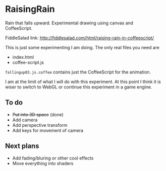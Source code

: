 RaisingRain
===========

Rain that falls upward. Experimental drawing using canvas and CoffeeScript.

FiddleSalad link:
http://fiddlesalad.com/html/raising-rain-in-coffeescript/

This is just some experimenting I am doing.
The only real files you need are
* index.html
* coffee-script.js

`fallingup03.js.coffee` contains just the CoffeeScript for the animation.

I am at the limit of what I will do with this experiment.
At this point I think it is wiser to switch to WebGL or continue this experiment in a game engine.

## To do
* ~~Put into 3D space~~ (done)
* Add camera
* Add perspective transform
* Add keys for movement of camera

## Next plans
* Add fading/bluring or other cool effects
* Move everything into shaders
